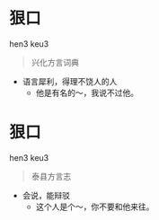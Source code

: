 # 狠口
hen3 keu3
> 兴化方言词典
- 语言犀利，得理不饶人的人
  - 他是有名的～，我说不过他。

# 狠口
hen3 keu3
> 泰县方言志
- 会说，能辩驳
  - 这个人是个～，你不要和他来往。
